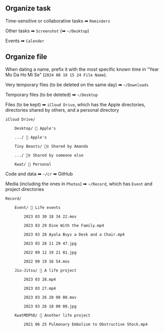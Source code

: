 ## Organize task

Time-sensitive or collaborative tasks ➡ `Reminders`

Other tasks ➡ `Screenshot` (➡ `~/Desktop`)

Events ➡ `Calender`

## Organize file

When dating a name, prefix it with the most specific known time in "Year Mo Da Ho Mi Se" (`2024 08 19 15 24 File Name`).

Very temporary files (to be deleted on the same day) ➡ `~/Downloads`

Temporary files (to be deleted) ➡ `~/Desktop`

Files (to be kept) ➡ `iCloud Drive`, which has the Apple directories, directories shared by others, and a personal directory

```
iCloud Drive/

    Desktop/ 🍎 Apple's

    .../ 🍎 Apple's

    Tiny Beasts/ 👯‍♀️ Shared by Amanda

    .../ 👯‍♀️ Shared by someone else

    Kwat/ 🕺 Personal
```

Code and data ➡ `~/cr` ➡ GitHub

Media (including the ones in `Photos`) ➡ `~/Record`, which has `Event` and project directories

```
Record/

    Event/ 👶 Life events

        2023 03 30 18 34 22.mov

        2023 03 29 Dine With the Family.mp4

        2023 03 28 Ayala Buys a Desk and a Chair.mp4

        2023 03 28 11 29 47.jpg

        2022 09 12 19 21 01.jpg

        2022 09 19 16 54.mov

    Jiu-Jitsu/ 🥋 A life project

        2023 03 28.mp4

        2023 03 27.mp4

        2023 03 26 20 00 00.mov

        2023 03 26 18 00 00.jpg

    KwatMDPhD/ 🎁 Another life project

        2021 06 25 Pulmonary Embolism to Obstructive Shock.mp4
```
